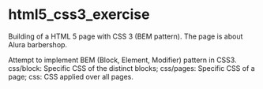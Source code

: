 # html5_css3_exercise
Building of a HTML 5 page with CSS 3 (BEM pattern).
The page is about Alura barbershop.

Attempt to implement BEM (Block, Element, Modifier) pattern in CSS3.
css/block: Specific CSS of the distinct blocks;
css/pages: Specific CSS of a page;
css: CSS applied over all pages.